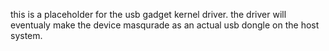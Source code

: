 this is a placeholder for the usb gadget kernel driver.  the driver will eventualy make the device masqurade as an actual usb dongle on the host system.
